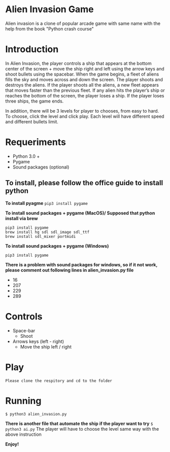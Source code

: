  
# Alien Invasion Game

Alien invasion is a clone of popular arcade game with same name with the help from the book "Python crash course" 

# Introduction

In Alien Invasion, the player controls a ship that appears at the bottom center of the screen + move the ship right and left using the arrow keys and shoot bullets using the spacebar. When the game begins, a fleet of aliens fills the sky and moves across and down the screen. The player shoots and destroys the aliens. If the player shoots all the aliens, a new fleet appears that moves faster than the previous fleet. If any alien hits the player’s ship or reaches the bottom of the screen, the player loses a ship. If the player loses three ships, the game ends.

In addition, there will be 3 levels for player to chooses, from easy to hard. To choose, click the level and click play. Each level will have different speed and different bullets limit.

# Requeriments

- Python 3.0 +
- Pygame
- Sound packages (optional) 

## To install, please follow the office guide to install python 
**To install pyagme**
```pip3 install pygame```

**To install sound packages + pygame (MacOS)/ Supposed that python install via brew**
```
pip3 install pygame
brew install hg sdl sdl_image sdl_ttf
brew install sdl_mixer portmidi
 ```
 
 **To install sound packages + pygame (Windows)**
```
pip3 install pygame
 ```
 **There is a problem with sound packages for windows, so if it not work, please comment out following lines in alien_invasion.py file**
 - 16
 - 207
 - 229
 - 289

# Controls

* Space-bar
  * Shoot
* Arrows keys (left - right)
  * Move the ship left / right

# Play
```Please clone the respitory and cd to the folder ```

# Running

```$ python3 alien_invasion.py```

**There is another file that automate the ship if the player want to try**
```$ python3 ai.py```
The player will have to choose the level same way with the above instruction

**Enjoy!**

